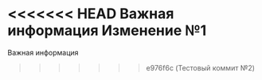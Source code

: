<<<<<<< HEAD
Важная информация
Изменение №1
=======
Важная информация
>>>>>>> e976f6c (Тестовый коммит №2)

